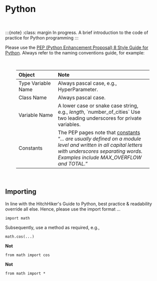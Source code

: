 <br>

Python
======

<br>

:::{note}
:class: margin
In progress.  A brief introduction to the code of practice for Python programming
:::

Please use the <a href="https://peps.python.org/pep-0008/">PEP (Python Enhancement Proposal) 8 Style Guide for 
Python</a>.  Always refer to the naming conventions guide, for example:

<br>

<table style="width: 85%; border: 0; border-spacing: 5px; margin-left: 35px">
    <colgroup>
        <col span="1" style="width: 26.5%;">
        <col span="1" style="width: 63.5%;">
    </colgroup>
    <thead><tr style="text-align: left"><th>Object</th><th>Note</th></tr></thead>
        <tr><td>Type Variable Name</td><td>Always pascal case, e.g., HyperParameter.</td></tr>
        <tr><td>Class Name</td><td>Always pascal case.</td></tr>
        <tr><td>Variable Name</td><td>A lower case or snake case string, e.g., <i>length</i>, `number_of_cities` Use two leading underscores for private variables.</td></tr>
        <tr><td>Constants</td><td>The PEP pages note that <a href="https://peps.python.org/pep-0008/#constants" target="_blank">constants</a> <q><i>... are usually defined on a 
module level and written in all capital letters with underscores separating words. Examples include MAX_OVERFLOW and TOTAL.</i></q></td></tr>
</table>

<br>

## Importing

In line with the HitchHiker's Guide to Python, best practice & readability override all else.  Hence, please use the import format  ...

```shell
import math
```

Subsequently, use a method as required, e.g.,

```shell
math.cos(...)
```

**Not**

```shell
from math import cos
```

**Not**

```shell
from math import *
```

<br>
<br>
<br>
<br>

<br>
<br>
<br>
<br>
